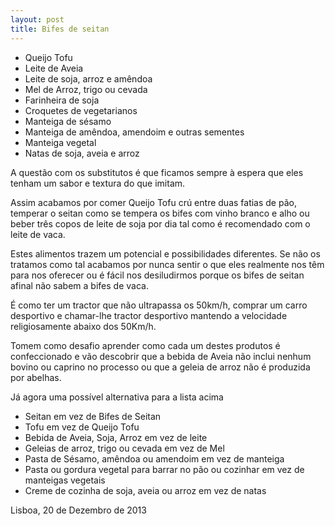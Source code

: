 ```yaml
---
layout: post
title: Bifes de seitan
---
```

+ Queijo Tofu 
+ Leite de Aveia
+ Leite de soja, arroz e amêndoa
+ Mel de Arroz, trigo ou cevada 
+ Farinheira de soja 
+ Croquetes de vegetarianos
+ Manteiga de sésamo 
+ Manteiga de amêndoa, amendoim e outras sementes
+ Manteiga vegetal
+ Natas de soja, aveia e arroz


A questão com os substitutos é que ficamos sempre à espera que eles tenham um sabor e textura do que imitam. 

Assim acabamos por comer Queijo Tofu crú entre duas fatias de pão, temperar o seitan como se tempera os bifes com vinho branco e alho ou beber três copos de leite de soja por dia tal como é recomendado com o leite de vaca.

Estes alimentos trazem um potencial e possibilidades diferentes. Se não os tratamos como tal acabamos por nunca sentir o que eles realmente nos têm para nos oferecer ou é fácil nos desiludirmos porque os bifes de seitan afinal não sabem a bifes de vaca. 

É como ter um tractor que não ultrapassa os 50km/h, comprar um carro desportivo e chamar-lhe tractor desportivo mantendo a velocidade religiosamente abaixo dos 50Km/h.

Tomem como desafio aprender como cada um destes produtos é confeccionado e vão descobrir que a bebida de Aveia não inclui nenhum bovino ou caprino no processo ou que a geleia de arroz não é produzida por abelhas. 

Já agora uma possível alternativa para a lista acima

+ Seitan em vez de Bifes de Seitan
+ Tofu em vez de Queijo Tofu
+ Bebida de Aveia, Soja, Arroz em vez de leite
+ Geleias de arroz, trigo ou cevada em vez de Mel
+ Pasta de Sésamo, amêndoa ou amendoim em vez de manteiga
+ Pasta ou gordura vegetal para barrar no pão ou cozinhar em vez de manteigas vegetais
+ Creme de cozinha de soja, aveia ou arroz em vez de natas

Lisboa, 20 de Dezembro de 2013
